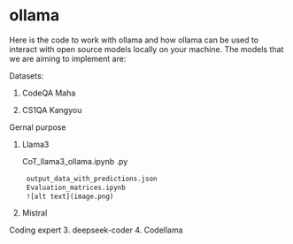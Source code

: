 # ollama
Here is the code to work with ollama and how ollama can be used to interact with open source models locally on your machine.
The models that we are aiming to implement are:

Datasets:

1. CodeQA Maha

2. CS1QA Kangyou

Gernal purpose 

1. Llama3

    CoT_llama3_ollama.ipynb .py

        output_data_with_predictions.json
        Evaluation_matrices.ipynb
        ![alt text](image.png)
2. Mistral

Coding expert
3. deepseek-coder
4. Codellama
